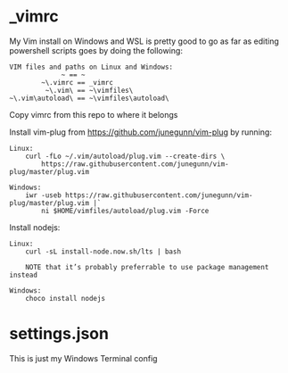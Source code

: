 # _vimrc

My Vim install on Windows and WSL is pretty good to go as far as editing powershell scripts goes by doing the following:

    VIM files and paths on Linux and Windows:
                 ~ == ~
            ~\.vimrc == _vimrc
             ~\.vim\ == ~\vimfiles\
    ~\.vim\autoload\ == ~\vimfiles\autoload\

Copy vimrc from this repo to where it belongs

Install vim-plug from https://github.com/junegunn/vim-plug by running:

    Linux:
        curl -fLo ~/.vim/autoload/plug.vim --create-dirs \
            https://raw.githubusercontent.com/junegunn/vim-plug/master/plug.vim

    Windows:
        iwr -useb https://raw.githubusercontent.com/junegunn/vim-plug/master/plug.vim |`
            ni $HOME/vimfiles/autoload/plug.vim -Force

Install nodejs:

    Linux:
        curl -sL install-node.now.sh/lts | bash

        NOTE that it’s probably preferrable to use package management instead

    Windows:
        choco install nodejs

# settings.json

This is just my Windows Terminal config
